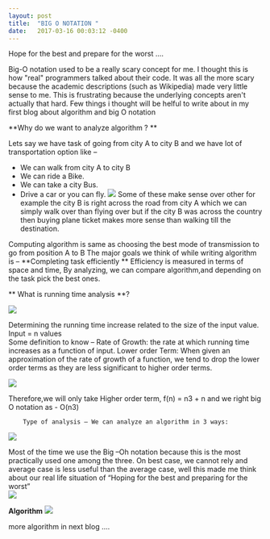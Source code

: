 ```yaml
---
layout: post
title:  "BIG O NOTATION "
date:   2017-03-16 00:03:12 -0400
---
```


Hope for the best and prepare for the worst ....  

Big-O notation used to be a really scary concept for me. I thought this is how "real" programmers talked about their code. It was all the more scary because the academic descriptions (such as Wikipedia) made very little sense to me. This is frustrating because the underlying concepts aren't actually that hard. Few things i thought will be helful to write about in my first blog about algorithm 
and big O notation 

**Why do we want to analyze algorithm ? **

 Lets say we have task of going from city A to city B  and we have lot of transportation option like –
 
* 	We can walk from city A to city B 
* 	We can ride a Bike. 
* 	We can take a city Bus. 
* 	Drive a car  or you can fly. 
![](http://68.media.tumblr.com/c38c9d4ca1eece91110d3bdd035ca55e/tumblr_inline_ojfdfmgLdt1sndsvm_540.gif)
 Some of these make sense over other for example the city B is right across the road from city A which we can simply walk over than flying over but if the city B was across the country then buying plane ticket makes more sense than walking till the destination. 


 Computing algorithm is same as choosing the best mode of transmission to go from position A to B 
The major goals we think of while writing algorithm is –
**Completing task efficiently **
Efficiency is measured in terms of space and time, By analyzing, we can compare algorithm,and depending on the task pick the best ones. 


** What is running time analysis **?

![](https://media.giphy.com/media/NPXH9DAWLf5hm/giphy.gif)

 Determining the running time increase related to the size of the input value.
Input = n values  
Some definition to know –
Rate of Growth: the rate at which running time increases as a function of input. 
Lower order Term: When given an approximation of the rate of growth of a function, we tend to drop the lower order terms as they are less significant to higher order terms.

![](http://i.imgur.com/q8vutzO.png)

Therefore,we will only take Higher order term,   f(n) = n3 +  n  and  we right 
    big O notation as - O(n3) 
		
		Type of analysis – We can analyze an algorithm in 3 ways: 
![](http://i.imgur.com/IfFJ96k.png)  

  Most of the time we use the Big –Oh notation because this is the most practically used  one among the three. On best case, we cannot rely and average case is less useful than the average case, well this made me think about our real life situation of “Hoping for the best and preparing for the worst”  
	![](http://i.imgur.com/df4FgkW.png)
	
**Algorithm**
![](http://i.imgur.com/hJGySis.png?1)    







more algorithm in next blog ....











